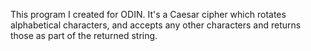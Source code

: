 This program I created for ODIN. It's a Caesar cipher which rotates alphabetical characters, and accepts any other characters and returns those as part of the returned string.
